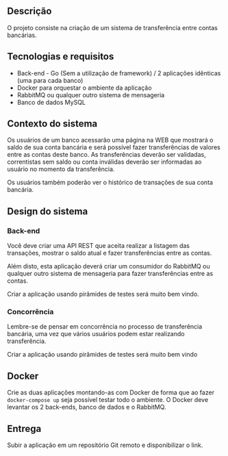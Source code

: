 ## Descrição

O projeto consiste na criação de um sistema de transferência entre contas bancárias.

## Tecnologias e requisitos

* Back-end - Go (Sem a utilização de framework) / 2 aplicações idênticas (uma para cada banco)
* Docker para orquestar o ambiente da aplicação
* RabbitMQ ou qualquer outro sistema de mensageria
* Banco de dados MySQL

## Contexto do sistema

Os usuários de um banco acessarão uma página na WEB que mostrará o saldo de sua conta bancária e será possível fazer
transferências de valores entre as contas deste banco. As transferências deverão ser validadas, correntistas sem saldo
ou conta inválidas deverão ser informadas ao usuário no momento da transferência.

Os usuários também poderão ver o histórico de transações de sua conta bancária.

## Design do sistema

### Back-end

Você deve criar uma API REST que aceita realizar a listagem das transações, mostrar o saldo atual e fazer transferências entre as contas.

Além disto, esta aplicação deverá criar um consumidor do RabbitMQ ou qualquer outro sistema de mensageria para fazer transferências entre as contas.

Criar a aplicação usando pirâmides de testes será muito bem vindo.

### Concorrência

Lembre-se de pensar em concorrência no processo de transferência bancária, uma vez que vários usuários podem estar realizando transferência.

Criar a aplicação usando pirâmides de testes será muito bem vindo

## Docker

Crie as duas aplicações montando-as com Docker de forma que ao fazer `docker-compose up` seja possível testar todo o ambiente. 
O Docker deve levantar os 2 back-ends, banco de dados e o RabbitMQ.

## Entrega

Subir a aplicação em um repositório Git remoto e disponibilizar o link.
